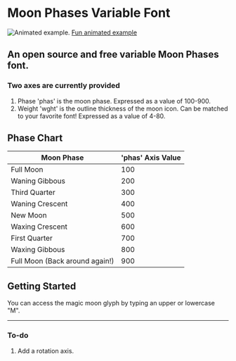 # Moon Phases Variable Font

![Animated example.](https://cdn.glitch.me/35ebd99c-f16c-4979-af7e-8f5646b71768%2Fmoonloop.gif?v=1636216232630)
[Fun animated example](https://moon-phases-variable.glitch.me/)

## An open source and free variable Moon Phases font.

### Two axes are currently provided
1. Phase 'phas' is the moon phase. Expressed as a value of 100-900.
2. Weight 'wght' is the outline thickness of the moon icon. Can be matched to your favorite font! Expressed as a value of 4-80.

## Phase Chart

| Moon Phase  | 'phas' Axis Value |
| ------------- | ------------- |
| Full Moon  | 100  |
| Waning Gibbous  | 200  |
| Third Quarter  | 300  |
| Waning Crescent  | 400  |
| New Moon  | 500  |
| Waxing Crescent  | 600  |
| First Quarter  | 700  |
| Waxing Gibbous  | 800  |
| Full Moon (Back around again!)  | 900  |

## Getting Started

You can access the magic moon glyph by typing an upper or lowercase "M".

---

### To-do
1. Add a rotation axis.
